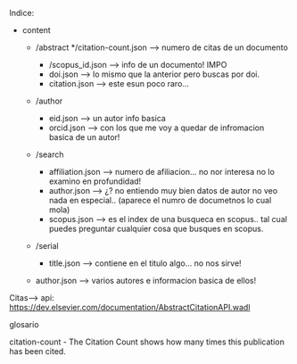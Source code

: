 Indice: 

* content
    * /abstract
        */citation-count.json --> numero de citas de un documento
        * /scopus_id.json --> info de un documento!  IMPO
        * doi.json --> lo mismo que la anterior pero buscas por doi.   
        * citation.json --> este esun poco raro... 
        
    * /author
        * eid.json --> un autor info basica
        * orcid.json --> con los que me voy a quedar de infromacion basica de un autor! 
    * /search
        * affiliation.json -->  numero de afiliacion... no nor interesa no lo examino en profundidad!
        * author.json --> ¿? no entiendo muy bien datos de autor no veo nada en especial.. (aparece el numro de documetnos lo cual mola) 
        * scopus.json --> es el index de una busqueca en scopus.. tal cual puedes preguntar cualquier cosa que busques en scopus. 

    * /serial 
        * title.json --> contiene en el titulo algo... no nos sirve! 

    * author.json --> varios autores e informacion basica de ellos! 


Citas--> api:
    https://dev.elsevier.com/documentation/AbstractCitationAPI.wadl
    

glosario

citation-count - The Citation Count shows how many times this publication has been cited.
